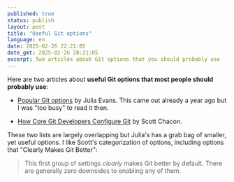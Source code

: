 ```yaml
---
published: true
status: publish
layout: post
title: "Useful Git options"
language: en
date: 2025-02-26 22:21:05
date_gmt: 2025-02-26 20:21:05
excerpt: Two articles about Git options that you should probably use
---
```


Here are two articles about **useful Git options that most people should probably use**:

- [Popular Git options](https://jvns.ca/blog/2024/02/16/popular-git-config-options/) by Julia Evans. This came out already a year ago but I was "too busy" to read it then.

- [How Core Git Developers Configure Git](https://blog.gitbutler.com/how-git-core-devs-configure-git/) by Scott Chacon.

These two lists are largely overlapping but Julia's has a grab bag of smaller, yet useful options. I like Scott's categorization of options, including options that "Clearly Makes Git Better":

> This first group of settings *clearly* makes Git better by default. There are generally zero downsides to enabling any of them.
